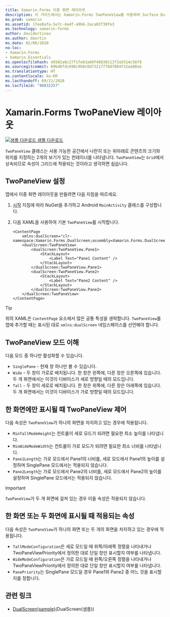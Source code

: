```yaml
---
title: Xamarin.Forms 이중 화면 레이아웃
description: 이 가이드에서는 Xamarin.Forms TwoPaneView를 사용하여 Surface Duo 및 Surface Neo와 같은 이중 화면 디바이스의 앱 환경을 최적화하는 방법을 설명합니다.
ms.prod: xamarin
ms.assetid: 17ee8afa-5e7c-4a4f-a9b6-2aca03f30fe3
ms.technology: xamarin-forms
author: davidortinau
ms.author: daortin
ms.date: 02/08/2020
no-loc:
- Xamarin.Forms
- Xamarin.Essentials
ms.openlocfilehash: d4582a8c27f1fe63a60f48830113f3a5514c56f9
ms.sourcegitcommit: 69bd0fdc698c9b0c0d73217776d7084f32ae88ae
ms.translationtype: HT
ms.contentlocale: ko-KR
ms.lasthandoff: 09/21/2020
ms.locfileid: "90832257"
---
```

# <a name="no-locxamarinforms-twopaneview-layout"></a>Xamarin.Forms TwoPaneView 레이아웃

[![샘플 다운로드](~/media/shared/download.png) 샘플 다운로드](https://docs.microsoft.com/samples/xamarin/xamarin-forms-samples/userinterface-dualscreendemos/)

`TwoPaneView` 클래스는 사용 가능한 공간에서 나란히 또는 위아래로 콘텐츠의 크기와 위치를 지정하는 2개의 보기가 있는 컨테이너를 나타냅니다. `TwoPaneView`는 `Grid`에서 상속되므로 속성이 그리드에 적용되는 것이라고 생각하면 쉽습니다.

## <a name="set-up-twopaneview"></a>TwoPaneView 설정

앱에서 이중 화면 레이아웃을 만들려면 다음 지침을 따르세요.

1. [시작](index.md) 지침에 따라 NuGet을 추가하고 Android `MainActivity` 클래스를 구성합니다.
1. 다음 XAML을 사용하여 기본 `TwoPaneView`를 시작합니다.

    ```xaml
    <ContentPage
        xmlns:dualScreen="clr-namespace:Xamarin.Forms.DualScreen;assembly=Xamarin.Forms.DualScreen">
        <dualScreen:TwoPaneView>
            <dualScreen:TwoPaneView.Pane1>
                <StackLayout>
                    <Label Text="Pane1 Content" />
                </StackLayout>
            </dualScreen:TwoPaneView.Pane1>
            <dualScreen:TwoPaneView.Pane2>
                <StackLayout>
                    <Label Text="Pane2 Content" />
                </StackLayout>
            </dualScreen:TwoPaneView.Pane2>
        </dualScreen:TwoPaneView>
    </ContentPage>
    ```

> [!TIP]
> 위의 XAML은 `ContentPage` 요소에서 많은 공통 특성을 생략합니다. `TwoPaneView`를 앱에 추가할 때는 표시된 대로 `xmlns:dualScreen` 네임스페이스를 선언해야 합니다.

## <a name="understand-twopaneview-modes"></a>TwoPaneView 모드 이해

다음 모드 중 하나만 활성화할 수 있습니다.

- `SinglePane` - 현재 창 하나만 볼 수 있습니다.
- `Wide` - 두 창이 가로로 배치됩니다. 한 창은 왼쪽에, 다른 창은 오른쪽에 있습니다. 두 개 화면에서는 이것이 디바이스가 세로 방향일 때의 모드입니다.
- `Tall` - 두 창이 세로로 배치됩니다. 한 창은 위쪽에, 다른 창은 아래쪽에 있습니다. 두 개 화면에서는 이것이 디바이스가 가로 방향일 때의 모드입니다.

## <a name="control-twopaneview-when-its-only-on-one-screen"></a>한 화면에만 표시될 때 TwoPaneView 제어

다음 속성은 `TwoPaneView`가 하나의 화면을 차지하고 있는 경우에 적용됩니다.

- `MinTallModeHeight`는 컨트롤이 세로 모드가 되려면 필요한 최소 높이를 나타냅니다.
- `MinWideModeWidth`는 컨트롤이 가로 모드가 되려면 필요한 최소 너비를 나타냅니다.
- `Pane1Length`는 가로 모드에서 Pane1의 너비를, 세로 모드에서 Pane1의 높이를 설정하며 SinglePane 모드에서는 적용되지 않습니다.
- `Pane2Length`는 가로 모드에서 Pane2의 너비를, 세로 모드에서 Pane2의 높이를 설정하며 SinglePane 모드에서는 적용되지 않습니다.

> [!IMPORTANT]
> `TwoPaneView`가 두 개 화면에 걸쳐 있는 경우 이들 속성은 적용되지 않습니다.

## <a name="properties-that-apply-when-on-one-screen-or-two"></a>한 화면 또는 두 화면에 표시될 때 적용되는 속성

다음 속성은 `TwoPaneView`가 하나의 화면 또는 두 개의 화면을 차지하고 있는 경우에 적용됩니다.

- `TallModeConfiguration`은 세로 모드일 때 위쪽/아래쪽 정렬을 나타내거나 TwoPaneViewPriority에서 정의한 대로 단일 창만 표시할지 여부를 나타냅니다.
- `WideModeConfiguration`은 가로 모드일 때 왼쪽/오른쪽 정렬을 나타내거나 TwoPaneViewPriority에서 정의한 대로 단일 창만 표시할지 여부를 나타냅니다.
- `PanePriority`는 SinglePane 모드일 경우 Pane1와 Pane2 중 어느 것을 표시할지를 정합니다.

## <a name="related-links"></a>관련 링크

- [DualScreen(sample)](https://docs.microsoft.com/samples/xamarin/xamarin-forms-samples/userinterface-dualscreendemos/)(DualScreen(샘플))
